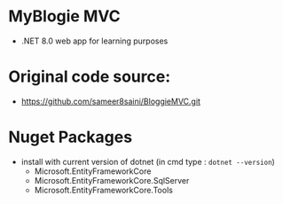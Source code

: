 # MyBlogie MVC
- .NET 8.0 web app for learning purposes

# Original code source:
- https://github.com/sameer8saini/BloggieMVC.git

# Nuget Packages
- install with current version of dotnet (in cmd type : `dotnet --version`)
    - Microsoft.EntityFrameworkCore
    - Microsoft.EntityFrameworkCore.SqlServer
    - Microsoft.EntityFrameworkCore.Tools